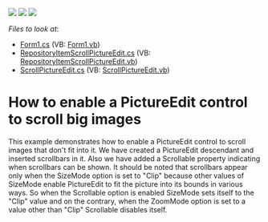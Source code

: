 <!-- default badges list -->
![](https://img.shields.io/endpoint?url=https://codecentral.devexpress.com/api/v1/VersionRange/128620835/13.1.4%2B)
[![](https://img.shields.io/badge/Open_in_DevExpress_Support_Center-FF7200?style=flat-square&logo=DevExpress&logoColor=white)](https://supportcenter.devexpress.com/ticket/details/E2446)
[![](https://img.shields.io/badge/📖_How_to_use_DevExpress_Examples-e9f6fc?style=flat-square)](https://docs.devexpress.com/GeneralInformation/403183)
<!-- default badges end -->
<!-- default file list -->
*Files to look at*:

* [Form1.cs](./CS/ScrollPictureEdit/Form1.cs) (VB: [Form1.vb](./VB/ScrollPictureEdit/Form1.vb))
* [RepositoryItemScrollPictureEdit.cs](./CS/ScrollPictureEdit/RepositoryItemScrollPictureEdit.cs) (VB: [RepositoryItemScrollPictureEdit.vb](./VB/ScrollPictureEdit/RepositoryItemScrollPictureEdit.vb))
* [ScrollPictureEdit.cs](./CS/ScrollPictureEdit/ScrollPictureEdit.cs) (VB: [ScrollPictureEdit.vb](./VB/ScrollPictureEdit/ScrollPictureEdit.vb))
<!-- default file list end -->
# How to enable a PictureEdit control to scroll big images


<p>This example demonstrates how to enable a PictureEdit control to scroll images that don't fit into it. We have created a PictureEdit descendant and inserted scrollbars in it. Also we have added a Scrollable property indicating when scrollbars can be shown. It should be noted that scrollbars appear only when the SizeMode option is set to "Clip" because other values of SizeMode enable PictureEdit to fit the picture into its bounds in various ways. So when the Scrollable option is enabled SizeMode sets itself to the "Clip" value and on the contrary, when the ZoomMode option is set to a value other than "Clip" Scrollable disables itself.</p>

<br/>


